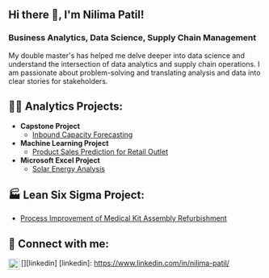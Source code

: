 ## Hi there 👋, I'm Nilima Patil!
### Business Analytics, Data Science, Supply Chain Management
My double master's has helped me delve deeper into data science and understand the intersection of data analytics and supply chain operations. I am passionate about problem-solving and translating analysis and data into clear stories for stakeholders.

<h2>👨‍💻 Analytics Projects:</h2>

- <b>Capstone Project</b>
  - [Inbound Capacity Forecasting](https://github.com/npatil18/Inbound-Capacity-Forecasting)
- <b>Machine Learning Project</b>
  - [Product Sales Prediction for Retail Outlet](https://github.com/joshmadakor1/4chan-Image-Analysis-Middleware-C964)
- <b>Microsoft Excel Project</b>
  - [Solar Energy Analysis](https://github.com/joshmadakor1/Sentinel-Lab)

<h2>🏭 Lean Six Sigma Project:</h2>

  - [Process Improvement of Medical Kit Assembly Refurbishment](https://github.com/joshmadakor1/EncrypterPOC)

<h2> 🤳 Connect with me:</h2>

[<img align="left" alt="JoshMadakor | LinkedIn" width="22px" src="https://cdn.jsdelivr.net/npm/simple-icons@v3/icons/linkedin.svg" />][linkedin]
[linkedin]: https://www.linkedin.com/in/nilima-patil/

